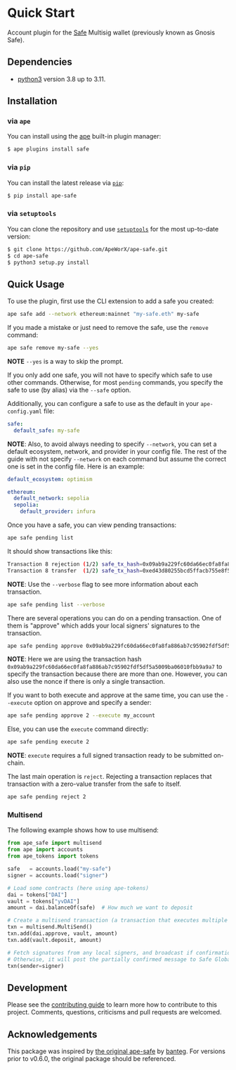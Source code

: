 # Quick Start

Account plugin for the [Safe](https://safe.global//) Multisig wallet (previously known as Gnosis Safe).

## Dependencies

- [python3](https://www.python.org/downloads) version 3.8 up to 3.11.

## Installation

### via `ape`

You can install using the [ape](https://github.com/ApeWorX/ape) built-in plugin manager:

```bash
$ ape plugins install safe
```

### via `pip`

You can install the latest release via [`pip`](https://pypi.org/project/pip/):

```bash
$ pip install ape-safe
```

### via `setuptools`

You can clone the repository and use [`setuptools`](https://github.com/pypa/setuptools) for the most up-to-date version:

```bash
$ git clone https://github.com/ApeWorX/ape-safe.git
$ cd ape-safe
$ python3 setup.py install
```

## Quick Usage

To use the plugin, first use the CLI extension to add a safe you created:

```sh
ape safe add --network ethereum:mainnet "my-safe.eth" my-safe
```

If you made a mistake or just need to remove the safe, use the `remove` command:

```sh
ape safe remove my-safe --yes
```

**NOTE** `--yes` is a way to skip the prompt.

If you only add one safe, you will not have to specify which safe to use other commands.
Otherwise, for most `pending` commands, you specify the safe to use (by alias) via the `--safe` option.

Additionally, you can configure a safe to use as the default in your `ape-config.yaml` file:

```yaml
safe:
  default_safe: my-safe
```

**NOTE**: Also, to avoid always needing to specify `--network`, you can set a default ecosystem, network, and provider in your config file.
The rest of the guide with not specify `--network` on each command but assume the correct one is set in the config file.
Here is an example:

```yaml
default_ecosystem: optimism

ethereum:
  default_network: sepolia
  sepolia:
    default_provider: infura
```

Once you have a safe, you can view pending transactions:

```sh
ape safe pending list
```

It should show transactions like this:

```sh
Transaction 8 rejection (1/2) safe_tx_hash=0x09ab9a229fc60da66ec0fa8fa886ab7c95902fdf5df5a5009ba06010fbb9a9a7
Transaction 8 transfer  (1/2) safe_tx_hash=0xed43d80255bcd5ffacb755e8f51bee825913373705d6baea006419d2a33a0a5b
```

**NOTE**: Use the `--verbose` flag to see more information about each transaction.

```sh
ape safe pending list --verbose
```

There are several operations you can do on a pending transaction.
One of them is "approve" which adds your local signers' signatures to the transaction.

```sh
ape safe pending approve 0x09ab9a229fc60da66ec0fa8fa886ab7c95902fdf5df5a5009ba06010fbb9a9a7
```

**NOTE**: Here we are using the transaction hash `0x09ab9a229fc60da66ec0fa8fa886ab7c95902fdf5df5a5009ba06010fbb9a9a7` to specify the transaction because there are more than one.
However, you can also use the nonce if there is only a single transaction.

If you want to both execute and approve at the same time, you can use the `--execute` option on approve and specify a sender:

```sh
ape safe pending approve 2 --execute my_account
```

Else, you can use the `execute` command directly:

```sh
ape safe pending execute 2
```

**NOTE**: `execute` requires a full signed transaction ready to be submitted on-chain.

The last main operation is `reject`.
Rejecting a transaction replaces that transaction with a zero-value transfer from the safe to itself.

```sh
ape safe pending reject 2
```

### Multisend

The following example shows how to use multisend:

```python
from ape_safe import multisend
from ape import accounts
from ape_tokens import tokens

safe   = accounts.load("my-safe")
signer = accounts.load("signer")

# Load some contracts (here using ape-tokens)
dai = tokens["DAI"]
vault = tokens["yvDAI"]
amount = dai.balanceOf(safe)  # How much we want to deposit

# Create a multisend transaction (a transaction that executes multiple calls)
txn = multisend.MultiSend()
txn.add(dai.approve, vault, amount)
txn.add(vault.deposit, amount)

# Fetch signatures from any local signers, and broadcast if confirmations are met
# Otherwise, it will post the partially confirmed message to Safe Global's API
txn(sender=signer)
```

## Development

Please see the [contributing guide](CONTRIBUTING.md) to learn more how to contribute to this project.
Comments, questions, criticisms and pull requests are welcomed.

## Acknowledgements

This package was inspired by [the original ape-safe](https://github.com/banteg/ape-safe#readme) by [banteg](https://github.com/banteg).
For versions prior to v0.6.0, the original package should be referenced.
